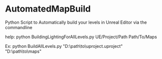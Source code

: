 # AutomatedMapBuild
Python Script to Automatically build your levels in Unreal Editor via the commandline 

help: python BuildingLightingForAllLevels.py  UE/Project/Path Path/To/Maps

Ex: python BuildAllLevels.py "D:\path\to\uproject.uproject" "D:\path\to\maps"
